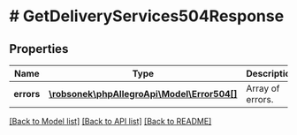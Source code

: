 # # GetDeliveryServices504Response

## Properties

Name | Type | Description | Notes
------------ | ------------- | ------------- | -------------
**errors** | [**\robsonek\phpAllegroApi\Model\Error504[]**](Error504.md) | Array of errors. | [optional]

[[Back to Model list]](../../README.md#models) [[Back to API list]](../../README.md#endpoints) [[Back to README]](../../README.md)
